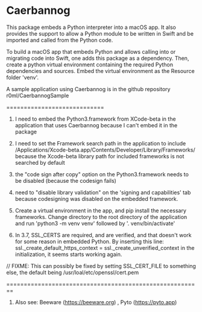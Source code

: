 # Caerbannog

This package embeds a Python interpreter into a macOS app.  It also provides the support to allow a Python module to be written in Swift and be imported and called from the Python code.

To build a macOS app that embeds Python and allows calling into or migrating code into Swift, one adds this package as a dependency.  Then, create a python virtual environment containing the required Python dependencies and sources.  Embed the virtual environment as the Resource folder 'venv'.

A sample application using Caerbannog is in the github repository r0ml/CaerbannogSample

============================

1) I need to embed the Python3.framework from XCode-beta in the application that uses Caerbannog because I can't embed it in the package
2) I need to set the Framework search path in the application to include /Applications/Xcode-beta.app/Contents/Developer/Library/Frameworks/ because the Xcode-beta library path for included frameworks is not searched by default
3) the "code sign after copy" option on the Python3.framework needs to be disabled (because the codesign fails)
4) need to "disable library validation" on the 'signing and capabilities' tab because codesigning was disabled on the embedded framework.
5) Create a virtual environment in the app, and pip install the necessary frameworks.   Change directory to the root directory of the application and run  'python3 -m venv venv'    followed by  '. venv/bin/activate'



6) In 3.7, SSL_CERTS are required, and are verified, and that doesn't work for some reason in embedded Python.  By inserting this line:           ssl._create_default_https_context = ssl._create_unverified_context
in the initialization, it seems starts working again.

// FIXME:
This can possibly be fixed by setting SSL_CERT_FILE to something else, the default being /usr/loal/etc/openssl/cert.pem

========================================================

1) Also see:  Beeware (https://beeware.org) , Pyto (https://pyto.app)


